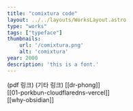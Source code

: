 ```yaml
---
title: "comixtura code"
layout: ../../layouts/WorksLayout.astro
type: "works"
tags: ["typeface"]
thumbnails:
	url: '/comixtura.png'
	alt: 'comixtura'
year: 2000
description: 'this is a font.'
---
```


(pdf 링크)
(기타 링크)
[[dr-phong]]  
[[01-porkbun-cloudflaredns-vercel]]  
[[why-obsidian]]